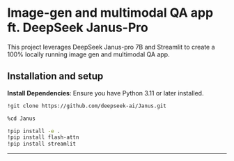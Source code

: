 
# Image-gen and multimodal QA app ft. DeepSeek Janus-Pro 

This project leverages DeepSeek Janus-pro 7B and Streamlit to create a 100% locally running image gen and multimodal QA app.

## Installation and setup

**Install Dependencies**:
   Ensure you have Python 3.11 or later installed.
```bash
!git clone https://github.com/deepseek-ai/Janus.git

%cd Janus

!pip install -e .
!pip install flash-attn
!pip install streamlit
```
---
